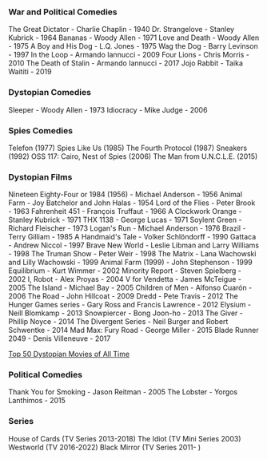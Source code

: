 ### War and Political Comedies
The Great Dictator - Charlie Chaplin - 1940
Dr. Strangelove - Stanley Kubrick - 1964
Bananas - Woody Allen - 1971
Love and Death - Woody Allen - 1975
A Boy and His Dog - L.Q. Jones - 1975
Wag the Dog - Barry Levinson - 1997
In the Loop - Armando Iannucci - 2009
Four Lions - Chris Morris - 2010
The Death of Stalin - Armando Iannucci - 2017
Jojo Rabbit - Taika Waititi - 2019

### Dystopian Comedies
Sleeper - Woody Allen - 1973
Idiocracy - Mike Judge - 2006

### Spies Comedies
Telefon (1977)
Spies Like Us (1985)
The Fourth Protocol (1987)
Sneakers (1992)
OSS 117: Cairo, Nest of Spies (2006)
The Man from U.N.C.L.E. (2015)

### Dystopian Films
Nineteen Eighty-Four or 1984 (1956) - Michael Anderson - 1956
Animal Farm - Joy Batchelor and John Halas - 1954
Lord of the Flies - Peter Brook - 1963
Fahrenheit 451 - François Truffaut - 1966
A Clockwork Orange - Stanley Kubrick - 1971
THX 1138 - George Lucas - 1971
Soylent Green - Richard Fleischer - 1973
Logan's Run - Michael Anderson - 1976
Brazil - Terry Gilliam - 1985
A Handmaid's Tale - Volker Schlöndorff - 1990
Gattaca - Andrew Niccol - 1997
Brave New World - Leslie Libman and Larry Williams - 1998
The Truman Show - Peter Weir - 1998
The Matrix - Lana Wachowski and Lilly Wachowski - 1999
Animal Farm (1999) - John Stephenson - 1999
Equilibrium - Kurt Wimmer - 2002
Minority Report - Steven Spielberg - 2002
I, Robot - Alex Proyas - 2004
V for Vendetta - James McTeigue - 2005
The Island - Michael Bay - 2005
Children of Men - Alfonso Cuarón - 2006
The Road - John Hillcoat - 2009
Dredd - Pete Travis - 2012
The Hunger Games series - Gary Ross and Francis Lawrence - 2012
Elysium - Neill Blomkamp - 2013
Snowpiercer - Bong Joon-ho - 2013
The Giver - Phillip Noyce - 2014
The Divergent Series - Neil Burger and Robert Schwentke - 2014
Mad Max: Fury Road - George Miller - 2015
Blade Runner 2049 - Denis Villeneuve - 2017

[Top 50 Dystopian Movies of All Time](https://www.imdb.com/list/ls563099302/)

### Political Comedies
Thank You for Smoking - Jason Reitman - 2005
The Lobster - Yorgos Lanthimos - 2015

### Series
House of Cards (TV Series 2013-2018)
The Idiot (TV Mini Series 2003)
Westworld (TV 2016-2022)
Black Mirror (TV Series 2011- )

